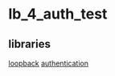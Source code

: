 # lb_4_auth_test



## libraries

[loopback](http://loopback.io/)
[authentication](https://github.com/strongloop/loopback-next/tree/master/packages/authentication)
